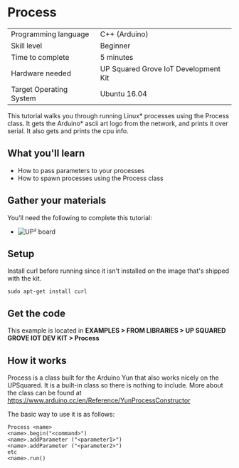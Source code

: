 # Process
<table>
	<tr>
		<td>Programming language</td>
		<td>C++ (Arduino)</td>
	</tr>
	<tr>
		<td>Skill level</td>
		<td>Beginner</td>
	</tr>
	<tr>
		<td>Time to complete</td>
		<td>5 minutes</td>
	</tr>
	<tr>
		<td>Hardware needed</td>
		<td>UP Squared Grove IoT Development Kit</td>
	</tr>
	<tr>
		<td>Target Operating System</td>
		<td>Ubuntu 16.04</td>
	</tr>
</table>

This tutorial walks you through running Linux\* processes using the Process class. It gets the Arduino\* ascii art logo from the network, and prints it over serial.  It also gets and prints the cpu info.

## What you'll learn
* How to pass parameters to your processes 
* How to spawn processes using the Process class

## Gather your materials
You’ll need the following to complete this tutorial:
* ![UP² board](http://www.up-board.org/upsquared/) 

## Setup
Install curl before running since it isn't installed on the image that's shipped with the kit.

```
sudo apt-get install curl
```

## Get the code
This example is located in **EXAMPLES > FROM LIBRARIES > UP SQUARED GROVE IOT DEV KIT > Process**

## How it works
Process is a class built for the Arduino Yun that also works nicely on the UPSquared.  It is a built-in class so there is nothing to include.  More about the class can be found at https://www.arduino.cc/en/Reference/YunProcessConstructor 

The basic way to use it is as follows:

```
Process <name>
<name>.begin("<command>")
<name>.addParameter ("<parameter1>")
<name>.addParameter ("<parameter2>")
etc
<name>.run()
```
